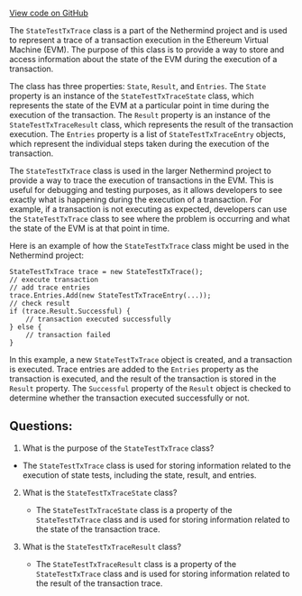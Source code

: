 [View code on GitHub](https://github.com/nethermindeth/nethermind/Nethermind.State.Test.Runner/StateTestTxTrace.cs)

The `StateTestTxTrace` class is a part of the Nethermind project and is used to represent a trace of a transaction execution in the Ethereum Virtual Machine (EVM). The purpose of this class is to provide a way to store and access information about the state of the EVM during the execution of a transaction.

The class has three properties: `State`, `Result`, and `Entries`. The `State` property is an instance of the `StateTestTxTraceState` class, which represents the state of the EVM at a particular point in time during the execution of the transaction. The `Result` property is an instance of the `StateTestTxTraceResult` class, which represents the result of the transaction execution. The `Entries` property is a list of `StateTestTxTraceEntry` objects, which represent the individual steps taken during the execution of the transaction.

The `StateTestTxTrace` class is used in the larger Nethermind project to provide a way to trace the execution of transactions in the EVM. This is useful for debugging and testing purposes, as it allows developers to see exactly what is happening during the execution of a transaction. For example, if a transaction is not executing as expected, developers can use the `StateTestTxTrace` class to see where the problem is occurring and what the state of the EVM is at that point in time.

Here is an example of how the `StateTestTxTrace` class might be used in the Nethermind project:

```
StateTestTxTrace trace = new StateTestTxTrace();
// execute transaction
// add trace entries
trace.Entries.Add(new StateTestTxTraceEntry(...));
// check result
if (trace.Result.Successful) {
    // transaction executed successfully
} else {
    // transaction failed
}
```

In this example, a new `StateTestTxTrace` object is created, and a transaction is executed. Trace entries are added to the `Entries` property as the transaction is executed, and the result of the transaction is stored in the `Result` property. The `Successful` property of the `Result` object is checked to determine whether the transaction executed successfully or not.
## Questions: 
 1. What is the purpose of the `StateTestTxTrace` class?
   - The `StateTestTxTrace` class is used for storing information related to the execution of state tests, including the state, result, and entries.

2. What is the `StateTestTxTraceState` class?
   - The `StateTestTxTraceState` class is a property of the `StateTestTxTrace` class and is used for storing information related to the state of the transaction trace.

3. What is the `StateTestTxTraceResult` class?
   - The `StateTestTxTraceResult` class is a property of the `StateTestTxTrace` class and is used for storing information related to the result of the transaction trace.